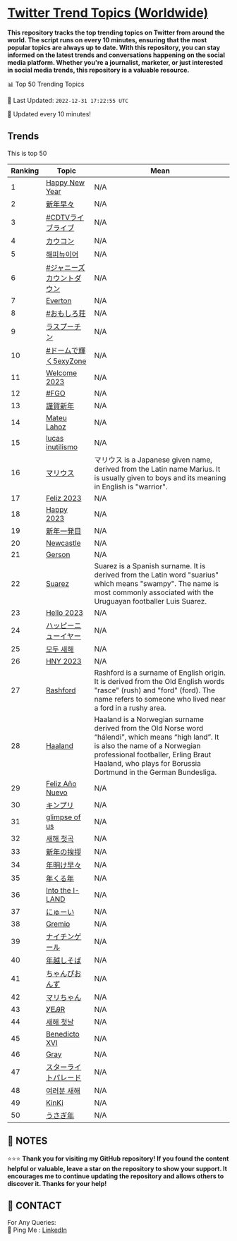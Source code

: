 [Twitter Trend Topics (Worldwide)](https://github.com/ErcinDedeoglu/Twitter-Trend-Topics)
==========

**This repository tracks the top trending topics on Twitter from around the world. 
The script runs on every 10 minutes, ensuring that the most popular topics are always up to date. 
With this repository, you can stay informed on the latest trends and conversations happening on the social media platform. 
Whether you're a journalist, marketer, or just interested in social media trends, this repository is a valuable resource.**


📊 Top 50 Trending Topics

📆 Last Updated: `2022-12-31 17:22:55 UTC`

🔧 Updated every 10 minutes!


## Trends

This is top 50

| Ranking | Topic | Mean |
| ------- | ------------ | ------------ |
| 1 | [Happy New Year](http://twitter.com/search?q=Happy+New+Year) | N/A |
| 2 | [新年早々](http://twitter.com/search?q=%e6%96%b0%e5%b9%b4%e6%97%a9%e3%80%85) | N/A |
| 3 | [#CDTVライブライブ](http://twitter.com/search?q=%23CDTV%e3%83%a9%e3%82%a4%e3%83%96%e3%83%a9%e3%82%a4%e3%83%96) | N/A |
| 4 | [カウコン](http://twitter.com/search?q=%e3%82%ab%e3%82%a6%e3%82%b3%e3%83%b3) | N/A |
| 5 | [해피뉴이어](http://twitter.com/search?q=%ed%95%b4%ed%94%bc%eb%89%b4%ec%9d%b4%ec%96%b4) | N/A |
| 6 | [#ジャニーズカウントダウン](http://twitter.com/search?q=%23%e3%82%b8%e3%83%a3%e3%83%8b%e3%83%bc%e3%82%ba%e3%82%ab%e3%82%a6%e3%83%b3%e3%83%88%e3%83%80%e3%82%a6%e3%83%b3) | N/A |
| 7 | [Everton](http://twitter.com/search?q=Everton) | N/A |
| 8 | [#おもしろ荘](http://twitter.com/search?q=%23%e3%81%8a%e3%82%82%e3%81%97%e3%82%8d%e8%8d%98) | N/A |
| 9 | [ラスプーチン](http://twitter.com/search?q=%e3%83%a9%e3%82%b9%e3%83%97%e3%83%bc%e3%83%81%e3%83%b3) | N/A |
| 10 | [#ドームで輝く5exyZone](http://twitter.com/search?q=%23%e3%83%89%e3%83%bc%e3%83%a0%e3%81%a7%e8%bc%9d%e3%81%8f5exyZone) | N/A |
| 11 | [Welcome 2023](http://twitter.com/search?q=Welcome+2023) | N/A |
| 12 | [#FGO](http://twitter.com/search?q=%23FGO) | N/A |
| 13 | [謹賀新年](http://twitter.com/search?q=%e8%ac%b9%e8%b3%80%e6%96%b0%e5%b9%b4) | N/A |
| 14 | [Mateu Lahoz](http://twitter.com/search?q=Mateu+Lahoz) | N/A |
| 15 | [lucas inutilismo](http://twitter.com/search?q=lucas+inutilismo) | N/A |
| 16 | [マリウス](http://twitter.com/search?q=%e3%83%9e%e3%83%aa%e3%82%a6%e3%82%b9) | マリウス is a Japanese given name, derived from the Latin name Marius. It is usually given to boys and its meaning in English is "warrior". |
| 17 | [Feliz 2023](http://twitter.com/search?q=Feliz+2023) | N/A |
| 18 | [Happy 2023](http://twitter.com/search?q=Happy+2023) | N/A |
| 19 | [新年一発目](http://twitter.com/search?q=%e6%96%b0%e5%b9%b4%e4%b8%80%e7%99%ba%e7%9b%ae) | N/A |
| 20 | [Newcastle](http://twitter.com/search?q=Newcastle) | N/A |
| 21 | [Gerson](http://twitter.com/search?q=Gerson) | N/A |
| 22 | [Suarez](http://twitter.com/search?q=Suarez) | Suarez is a Spanish surname. It is derived from the Latin word "suarius" which means "swampy". The name is most commonly associated with the Uruguayan footballer Luis Suarez. |
| 23 | [Hello 2023](http://twitter.com/search?q=Hello+2023) | N/A |
| 24 | [ハッピーニューイヤー](http://twitter.com/search?q=%e3%83%8f%e3%83%83%e3%83%94%e3%83%bc%e3%83%8b%e3%83%a5%e3%83%bc%e3%82%a4%e3%83%a4%e3%83%bc) | N/A |
| 25 | [모두 새해](http://twitter.com/search?q=%eb%aa%a8%eb%91%90+%ec%83%88%ed%95%b4) | N/A |
| 26 | [HNY 2023](http://twitter.com/search?q=HNY+2023) | N/A |
| 27 | [Rashford](http://twitter.com/search?q=Rashford) | Rashford is a surname of English origin. It is derived from the Old English words "rasce" (rush) and "ford" (ford). The name refers to someone who lived near a ford in a rushy area. |
| 28 | [Haaland](http://twitter.com/search?q=Haaland) | Haaland is a Norwegian surname derived from the Old Norse word “hálendi”, which means “high land”. It is also the name of a Norwegian professional footballer, Erling Braut Haaland, who plays for Borussia Dortmund in the German Bundesliga. |
| 29 | [Feliz Año Nuevo](http://twitter.com/search?q=Feliz+A%c3%b1o+Nuevo) | N/A |
| 30 | [キンプリ](http://twitter.com/search?q=%e3%82%ad%e3%83%b3%e3%83%97%e3%83%aa) | N/A |
| 31 | [glimpse of us](http://twitter.com/search?q=glimpse+of+us) | N/A |
| 32 | [새해 첫곡](http://twitter.com/search?q=%ec%83%88%ed%95%b4+%ec%b2%ab%ea%b3%a1) | N/A |
| 33 | [新年の挨拶](http://twitter.com/search?q=%e6%96%b0%e5%b9%b4%e3%81%ae%e6%8c%a8%e6%8b%b6) | N/A |
| 34 | [年明け早々](http://twitter.com/search?q=%e5%b9%b4%e6%98%8e%e3%81%91%e6%97%a9%e3%80%85) | N/A |
| 35 | [年くる年](http://twitter.com/search?q=%e5%b9%b4%e3%81%8f%e3%82%8b%e5%b9%b4) | N/A |
| 36 | [Into the I-LAND](http://twitter.com/search?q=Into+the+I-LAND) | N/A |
| 37 | [にゅーい](http://twitter.com/search?q=%e3%81%ab%e3%82%85%e3%83%bc%e3%81%84) | N/A |
| 38 | [Gremio](http://twitter.com/search?q=Gremio) | N/A |
| 39 | [ナイチンゲール](http://twitter.com/search?q=%e3%83%8a%e3%82%a4%e3%83%81%e3%83%b3%e3%82%b2%e3%83%bc%e3%83%ab) | N/A |
| 40 | [年越しそば](http://twitter.com/search?q=%e5%b9%b4%e8%b6%8a%e3%81%97%e3%81%9d%e3%81%b0) | N/A |
| 41 | [ちゃんぴおんず](http://twitter.com/search?q=%e3%81%a1%e3%82%83%e3%82%93%e3%81%b4%e3%81%8a%e3%82%93%e3%81%9a) | N/A |
| 42 | [マリちゃん](http://twitter.com/search?q=%e3%83%9e%e3%83%aa%e3%81%a1%e3%82%83%e3%82%93) | N/A |
| 43 | [ᎩᎬᎯR](http://twitter.com/search?q=%e1%8e%a9%e1%8e%ac%e1%8e%afR) | N/A |
| 44 | [새해 첫날](http://twitter.com/search?q=%ec%83%88%ed%95%b4+%ec%b2%ab%eb%82%a0) | N/A |
| 45 | [Benedicto XVI](http://twitter.com/search?q=Benedicto+XVI) | N/A |
| 46 | [Gray](http://twitter.com/search?q=Gray) | N/A |
| 47 | [スターライトパレード](http://twitter.com/search?q=%e3%82%b9%e3%82%bf%e3%83%bc%e3%83%a9%e3%82%a4%e3%83%88%e3%83%91%e3%83%ac%e3%83%bc%e3%83%89) | N/A |
| 48 | [여러분 새해](http://twitter.com/search?q=%ec%97%ac%eb%9f%ac%eb%b6%84+%ec%83%88%ed%95%b4) | N/A |
| 49 | [KinKi](http://twitter.com/search?q=KinKi) | N/A |
| 50 | [うさぎ年](http://twitter.com/search?q=%e3%81%86%e3%81%95%e3%81%8e%e5%b9%b4) | N/A |




## 📝 NOTES

⭐⭐⭐ **Thank you for visiting my GitHub repository! If you found the content helpful or valuable, leave a star on the repository to show your support. It encourages me to continue updating the repository and allows others to discover it. Thanks for your help!**

## 📨 CONTACT

 For Any Queries:  
            🏓 Ping Me : [LinkedIn](https://www.linkedin.com/in/ercindedeoglu/)